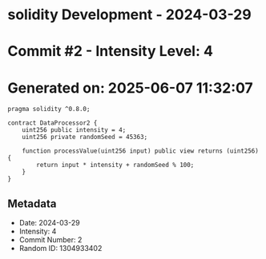 ﻿# solidity Development - 2024-03-29
# Commit #2 - Intensity Level: 4
# Generated on: 2025-06-07 11:32:07
```solidity
pragma solidity ^0.8.0;

contract DataProcessor2 {
    uint256 public intensity = 4;
    uint256 private randomSeed = 45363;

    function processValue(uint256 input) public view returns (uint256) {
        return input * intensity + randomSeed % 100;
    }
}
```
## Metadata
- Date: 2024-03-29
- Intensity: 4
- Commit Number: 2
- Random ID: 1304933402
